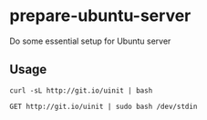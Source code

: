 # prepare-ubuntu-server
Do some essential setup for Ubuntu server

## Usage

```
curl -sL http://git.io/uinit | bash

GET http://git.io/uinit | sudo bash /dev/stdin
```
